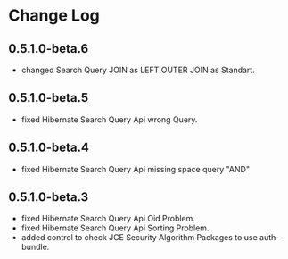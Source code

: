 # Change Log

## 0.5.1.0-beta.6
* changed Search Query JOIN as LEFT OUTER JOIN as Standart.

## 0.5.1.0-beta.5
* fixed Hibernate Search Query Api wrong Query.

## 0.5.1.0-beta.4
* fixed Hibernate Search Query Api missing space query "AND"

## 0.5.1.0-beta.3
* fixed Hibernate Search Query Api Oid Problem.
* fixed Hibernate Search Query Api Sorting Problem.
* added control to check JCE Security Algorithm Packages to use auth-bundle. 

